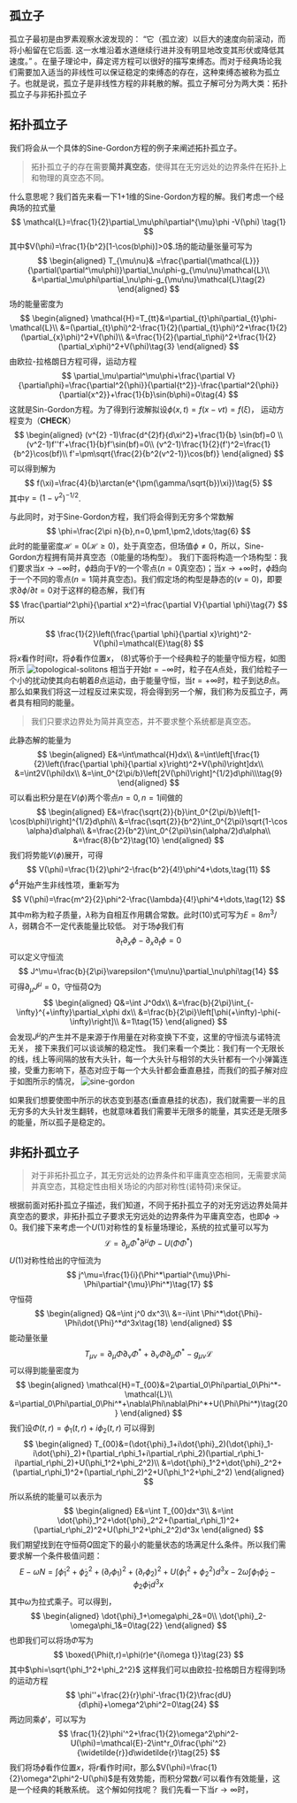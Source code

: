 ## 孤立子
孤立子最初是由罗素观察水波发现的： “它（孤立波）以巨大的速度向前滚动，而将小船留在它后面. 这一水堆沿着水道继续行进并没有明显地改变其形伏或降低其速度。” 。在量子理论中，薛定谔方程可以很好的描写束缚态。而对于经典场论我们需要加入适当的非线性可以保证稳定的束缚态的存在，这种束缚态被称为孤立子。也就是说，孤立子是非线性方程的非耗散的解。孤立子解可分为两大类：拓扑孤立子与非拓扑孤立子
## 拓扑孤立子
我们将会从一个具体的Sine-Gordon方程的例子来阐述拓扑孤立子。
>拓扑孤立子的存在需要**简并真空态**，使得其在无穷远处的边界条件在拓扑上和物理的真空态不同。

什么意思呢？我们首先来看一下1+1维的Sine-Gordon方程的解。我们考虑一个经典场的拉式量
$$
 \mathcal{L}=\frac{1}{2}\partial_\mu\phi\partial^{\mu}\phi -V(\phi) \tag{1}
$$
其中$V(\phi)=\frac{1}{b^2}[1-\cos(b\phi)]>0$.场的能动量张量可写为
$$
\begin{aligned}
T_{\mu\nu}& =\frac{\partial{\mathcal{L}}}{\partial(\partial^\mu\phi)}\partial_\nu\phi-g_{\mu\nu}\mathcal{L}\\
&=\partial_\mu\phi\partial_\nu\phi-g_{\mu\nu}\mathcal{L}\tag{2}
\end{aligned}
$$
场的能量密度为
$$
\begin{aligned}
\mathcal{H}=T_{tt}&=\partial_{t}\phi\partial_{t}\phi-\mathcal{L}\\
&=(\partial_{t}\phi)^2-\frac{1}{2}(\partial_{t}\phi)^2+\frac{1}{2}(\partial_{x}\phi)^2+V(\phi)\\
&=\frac{1}{2}(\partial_t\phi)^2+\frac{1}{2}(\partial_x\phi)^2+V(\phi)\tag{3}
\end{aligned}
$$
由欧拉-拉格朗日方程可得，运动方程
$$
\partial_\mu\partial^\mu\phi+\frac{\partial V}{\partial\phi}=\frac{\partial^2{\phi}}{\partial{t^2}}-\frac{\partial^2{\phi}}{\partial{x^2}}+\frac{1}{b}\sin(b\phi)=0\tag{4}
$$
这就是Sin-Gordon方程。为了得到行波解拟设$\phi(x,t)=f(x-vt)=f(\xi)$，
运动方程变为（**CHECK**）
$$
\begin{aligned}
(v^{2} -1)\frac{d^{2}f}{d\xi^2}+\frac{1}{b} \sin(bf)=0 \\
(v^2-1)f''f'+\frac{1}{b}f'\sin(bf)=0\\
(v^2-1)\frac{1}{2}(f')^2=\frac{1}{b^2}\cos(bf)\\
f'=\pm\sqrt{\frac{2}{b^2(v^2-1)}\cos(bf)}
\end{aligned}
$$
可以得到解为
$$
f(\xi)=\frac{4}{b}\arctan(e^{\pm(\gamma/\sqrt{b})\xi})\tag{5}
$$
其中$\gamma=(1-v^2)^{-1/2}$.

与此同时，对于Sine-Gordon方程，我们将会得到无穷多个常数解
$$
\phi=\frac{2\pi n}{b},n=0,\pm1,\pm2,\dots;\tag{6}
$$
此时的能量密度$\mathcal{H}=0(\mathcal{H}\ge0)$，处于真空态，但场值$\phi\neq0$，所以，Sine-Gordon方程拥有简并真空态（$0$能量的场构型）。
我们下面将构造一个场构型：我们要求当$x\rightarrow-\infty$时，$\phi$趋向于$V$的一个零点($n=0$真空态)；当$x\rightarrow+\infty$时，$\phi$趋向于一个不同的零点($n=1$简并真空态)。我们假定场的构型是静态的$(v=0)$，即要求$\partial\phi/\partial t=0$对于这样的稳态解，我们有
$$
\frac{\partial^2\phi}{\partial x^2}=\frac{\partial V}{\partial \phi}\tag{7}
$$
所以
$$
\frac{1}{2}\left(\frac{\partial \phi}{\partial x}\right)^2-V(\phi)=\mathcal{E}\tag{8}
$$
将$x$看作时间$t$，将$\phi$看作位置$x$， (8)式等价于一个经典粒子的能量守恒方程，如图所示
<img src="https://cdn.staticaly.com/gh/McFuing/images-hosting@main/images/topological-solitons.229iekj54c9s.webp" alt="topological-solitons" />
相当于开始$t=-\infty$时，粒子在$A$点处，我们给粒子一个小的扰动使其向右朝着$B$点运动，由于能量守恒，当$t=+\infty$时，粒子到达$B$点。那么如果我们将这一过程反过来实现，将会得到另一个解，我们称为反孤立子，两者具有相同的能量。
>我们只要求边界处为简并真空态，并不要求整个系统都是真空态。

此静态解的能量为
$$
\begin{aligned}
E&=\int\mathcal{H}dx\\
&=\int\left[\frac{1}{2}\left(\frac{\partial \phi}{\partial x}\right)^2+V(\phi)\right]dx\\
&=\int2V(\phi)dx\\
&=\int_0^{2\pi/b}\left[2V(\phi)\right]^{1/2}d\phi\\\tag{9}
\end{aligned}
$$
可以看出积分是在$V(\phi)$两个零点$n=0,n=1$间做的
$$
\begin{aligned}
E&=\frac{\sqrt{2}}{b}\int_0^{2\pi/b}\left[1-\cos(b\phi)\right]^{1/2}d\phi\\
&=\frac{\sqrt{2}}{b^2}\int_0^{2\pi}\sqrt{1-\cos \alpha}d\alpha\\
&=\frac{2}{b^2}\int_0^{2\pi}\sin(\alpha/2)d\alpha\\
&=\frac{8}{b^2}\tag{10}
\end{aligned}
$$
我们将势能$V(\phi)$展开，可得
$$
V(\phi)=\frac{1}{2}\phi^2-\frac{b^2}{4!}\phi^4+\dots,\tag{11}
$$
$\phi^4$开始产生非线性项，重新写为
$$
V(\phi)=\frac{m^2}{2}\phi^2-\frac{\lambda}{4!}\phi^4+\dots,\tag{12}
$$
其中$m$称为粒子质量，$\lambda$称为自相互作用耦合常数。此时(10)式可写为$E=8m^3/\lambda$，弱耦合不一定代表能量比较低。
对于场$\phi$我们有
$$
\partial_t\partial_x\phi-\partial_x\partial_t\phi=0\tag{13}
$$
可以定义守恒流
$$
J^\mu=\frac{b}{2\pi}\varepsilon^{\mu\nu}\partial_\nu\phi\tag{14}
$$
可得$\partial_\mu J^{\mu}=0$，守恒荷$Q$为
$$
\begin{aligned}
Q&=\int J^0dx\\
&=\frac{b}{2\pi}\int_{-\infty}^{+\infty}\partial_x\phi dx\\
&=\frac{b}{2\pi}\left[\phi(+\infty)-\phi(-\infty)\right]\\
&=1\tag{15}
\end{aligned}
$$
会发现$J^\mu$的产生并不是来源于作用量在对称变换下不变，这里的守恒流与诺特流无关，
接下来我们可以谈谈解的稳定性。
我们来看一个类比：我们有一个无限长的线，线上等间隔的放有大头针，每一个大头针与相邻的大头针都有一个小弹簧连接，受重力影响下，基态对应于每一个大头针都会垂直悬挂，而我们的孤子解对应于如图所示的情况，
<img src="https://cdn.staticaly.com/gh/McFuing/images-hosting@main/images/sine-gordon.6l9rokuwxgc0.webp" alt="sine-gordon" />

如果我们想要使图中所示的状态变到基态(垂直悬挂的状态)，我们就需要一半的且无穷多的大头针发生翻转，也就意味着我们需要半无限多的能量，其实还是无限多的能量，所以孤子是稳定的。

## 非拓扑孤立子
>对于非拓扑孤立子，其无穷远处的边界条件和平庸真空态相同，无需要求简并真空态，其稳定性由相关场论的内部对称性(诺特荷)来保证。

根据前面对拓扑孤立子描述，我们知道，不同于拓扑孤立子的对无穷远边界处简并真空态的要求，非拓扑孤立子要求无穷远处的边界条件为平庸真空态，也即$\phi\rightarrow0$。我们接下来考虑一个$U(1)$对称性的复标量场理论，系统的拉式量可以写为
$$
\mathcal{L}=\partial_\mu\Phi^*\partial^{\mu}\Phi-U(\Phi\Phi^*)\tag{16}
$$
$U(1)$对称性给出的守恒流为
$$
j^\mu=\frac{1}{i}(\Phi^*\partial^{\mu}\Phi-\Phi\partial^{\mu}\Phi^*)\tag{17}
$$
守恒荷
$$
\begin{aligned}
Q&=\int j^0 dx^3\\
&=-i\int \Phi^*\dot{\Phi}-\Phi\dot{\Phi}^*d^3x\tag{18}
\end{aligned}
$$
能动量张量
$$
T_{\mu\nu}=\partial_\mu\Phi\partial_\nu\Phi^*+\partial_\nu\Phi\partial_\mu\Phi^*-g_{\mu\nu}\mathcal{L}\tag{19}
$$
可以得到能量密度为
$$
\begin{aligned}
\mathcal{H}=T_{00}&=2\partial_0\Phi\partial_0\Phi^*-\mathcal{L}\\
&=\partial_0\Phi\partial_0\Phi^*+\nabla\Phi\nabla\Phi^*+U(\Phi\Phi^*)\tag{20}
\end{aligned}
$$
我们设$\Phi(t,r)=\phi_1(t,r)+i\phi_2(t,r)$
可以得到
$$
\begin{aligned}
T_{00}&=(\dot{\phi}_1+i\dot{\phi}_2)(\dot{\phi}_1-i\dot{\phi}_2)+(\partial_r\phi_1+i\partial_r\phi_2)(\partial_r\phi_1-i\partial_r\phi_2)+U(\phi_1^2+\phi_2^2)\\
&=\dot{\phi}_1^2+\dot{\phi}_2^2+(\partial_r\phi_1)^2+(\partial_r\phi_2)^2+U(\phi_1^2+\phi_2^2)
\end{aligned}
$$
所以系统的能量可以表示为
$$
\begin{aligned}
E&=\int T_{00}dx^3\\
&=\int \dot{\phi}_1^2+\dot{\phi}_2^2+(\partial_r\phi_1)^2+(\partial_r\phi_2)^2+U(\phi_1^2+\phi_2^2)d^3x
\end{aligned}
$$
我们期望找到在守恒荷$Q$固定下的最小的能量状态的场满足什么条件。所以我们需要求解一个条件极值问题：
$$
E-\omega N=\int \dot{\phi}_1^2+\dot{\phi}_2^2+(\partial_r\phi_1)^2+(\partial_r\phi_2)^2+U(\phi_1^2+\phi_2^2)d^3x-2\omega\int \phi_1\dot{\phi}_2-\phi_2\dot{\phi}_1 d^3x\tag{21}
$$
其中$\omega$为拉式乘子。可以得到，
$$
\begin{aligned}
\dot{\phi}_1+\omega\phi_2&=0\\
\dot{\phi}_2-\omega\phi_1&=0\tag{22}
\end{aligned}
$$
也即我们可以将场$\Phi$写为
$$
\boxed{\Phi(t,r)=\phi(r)e^{i\omega t}}\tag{23}
$$
其中$\phi=\sqrt{\phi_1^2+\phi_2^2}$
这样我们可以由欧拉-拉格朗日方程得到场的运动方程
$$
\phi''+\frac{2}{r}\phi'-\frac{1}{2}\frac{dU}{d\phi}+\omega^2\phi^2=0\tag{24}
$$
两边同乘$\phi'$，可以写为
$$
\frac{1}{2}\phi'^2+\frac{1}{2}\omega^2\phi^2-U(\phi)=\mathcal{E}-2\int^r_0\frac{\phi'^2}{\widetilde{r}}d\widetilde{r}\tag{25}
$$
我们将场$\phi$看作位置$x$，将$r$看作时间$t$，那么$V(\phi)=\frac{1}{2}\omega^2\phi^2-U(\phi)$是有效势能，而积分常数$\mathcal{E}$可以看作有效能量，这是一个经典的耗散系统。
这个解如何找呢？
我们先看一下当$r\rightarrow\infty$时，
<!--stackedit_data:
eyJoaXN0b3J5IjpbNzIxMTkyODczLC0xNzU5MzkyMTMxLC05Nz
QzNjM0MiwtMTQzOTIzNzQ4LC04NDIwMTEwMTMsNjM4NzA1NDY2
LC0xMzU1Mjg0NTgxLDU4ODE2NTE0NywtMTE0NDk3MzkyMywxMD
A4NzUzOTk1LC0yMTQyNTc0OTQ3LC0xNjYzNTEyMjY0LC0yMDIw
MjAzOTUsMjE3NTA5ODQ0LC0xMTg5NjUxOTYzLC02MjEyNzE2Nj
gsNDI3ODIyNjcyLDM4MDQwNTIxNiwxODYxOTM5MzI4LDEzNDcw
OTIwNTZdfQ==
-->